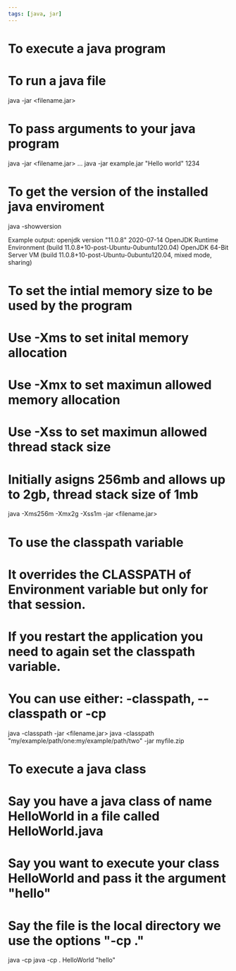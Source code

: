 ```yaml
---
tags: [java, jar]
---
```


# To execute a java program

# To run a java file

java -jar <filename.jar>

# To pass arguments to your java program

java -jar <filename.jar> <arg1> <arg2> ...
java -jar example.jar "Hello world" 1234

# To get the version of the installed java enviroment

java -showversion

Example output:
openjdk version "11.0.8" 2020-07-14
OpenJDK Runtime Environment (build 11.0.8+10-post-Ubuntu-0ubuntu120.04)
OpenJDK 64-Bit Server VM (build 11.0.8+10-post-Ubuntu-0ubuntu120.04, mixed mode, sharing)

# To set the intial memory size to be used by the program

# Use -Xms<size> to set inital memory allocation

# Use -Xmx<size> to set maximun allowed memory allocation

# Use -Xss<size> to set maximun allowed thread stack size

# Initially asigns 256mb and allows up to 2gb, thread stack size of 1mb

java -Xms256m -Xmx2g -Xss1m -jar <filename.jar>

# To use the classpath variable

# It overrides the CLASSPATH of Environment variable but only for that session.

# If you restart the application you need to again set the classpath variable.

# You can use either: -classpath, --classpath or -cp

java -classpath <classpath> -jar <filename.jar>
java -classpath "my/example/path/one:my/example/path/two" -jar myfile.zip

# To execute a java class

# Say you have a java class of name HelloWorld in a file called HelloWorld.java

# Say you want to execute your class HelloWorld and pass it the argument "hello"

# Say the file is the local directory we use the options "-cp ."

java -cp <path> <class> <arg>
java -cp . HelloWorld "hello"
